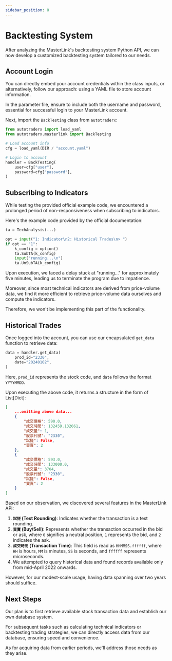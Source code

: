 ```yaml
---
sidebar_position: 8
---
```


# Backtesting System

After analyzing the MasterLink's backtesting system Python API, we can now develop a customized backtesting system tailored to our needs.

## Account Login

You can directly embed your account credentials within the class inputs, or alternatively, follow our approach: using a YAML file to store account information.

In the parameter file, ensure to include both the username and password, essential for successful login to your MasterLink account.

Next, import the `BackTesting` class from `autotraderx`:

```python
from autotraderx import load_yaml
from autotraderx.masterlink import BackTesting

# Load account info
cfg = load_yaml(DIR / "account.yaml")

# Login to account
handler = BackTesting(
    user=cfg["user"],
    password=cfg["password"],
)
```

## Subscribing to Indicators

While testing the provided official example code, we encountered a prolonged period of non-responsiveness when subscribing to indicators.

Here's the example code provided by the official documentation:

```python
ta = TechAnalysis(...)

opt = input("1: Indicator\n2: Historical Trades\n> ")
if opt == "1":
    k_config = option()
    ta.SubTA(k_config)
    input("running...\n")
    ta.UnSubTA(k_config)
```

Upon execution, we faced a delay stuck at "running..." for approximately five minutes, leading us to terminate the program due to impatience.

Moreover, since most technical indicators are derived from price-volume data, we find it more efficient to retrieve price-volume data ourselves and compute the indicators.

Therefore, we won't be implementing this part of the functionality.

## Historical Trades

Once logged into the account, you can use our encapsulated `get_data` function to retrieve data:

```python
data = handler.get_data(
    prod_id="2330",
    date="20240102",
)
```

Here, `prod_id` represents the stock code, and `date` follows the format `YYYYMMDD`.

Upon executing the above code, it returns a structure in the form of List[Dict]:

```json
[
    ...omitting above data...
    {
        "成交價格": 590.0,
        "成交時間": 132459.132661,
        "成交量": 1,
        "股票代號": "2330",
        "試搓": False,
        "買賣": 2
    },
    {
        "成交價格": 593.0,
        "成交時間": 133000.0,
        "成交量": 3704,
        "股票代號": "2330",
        "試搓": False,
        "買賣": 2
    }
]
```

Based on our observation, we discovered several features in the MasterLink API:

1. **`試搓` (Test Rounding)**: Indicates whether the transaction is a test rounding.
2. **`買賣` (Buy/Sell)**: Represents whether the transaction occurred in the bid or ask, where `0` signifies a neutral position, `1` represents the bid, and `2` indicates the ask.
3. **`成交時間` (Transaction Time)**: This field is read as `HHMMSS.ffffff`, where `HH` is hours, `MM` is minutes, `SS` is seconds, and `ffffff` represents microseconds.
4. We attempted to query historical data and found records available only from mid-April 2022 onwards.

However, for our modest-scale usage, having data spanning over two years should suffice.

## Next Steps

Our plan is to first retrieve available stock transaction data and establish our own database system.

For subsequent tasks such as calculating technical indicators or backtesting trading strategies, we can directly access data from our database, ensuring speed and convenience.

As for acquiring data from earlier periods, we'll address those needs as they arise.
